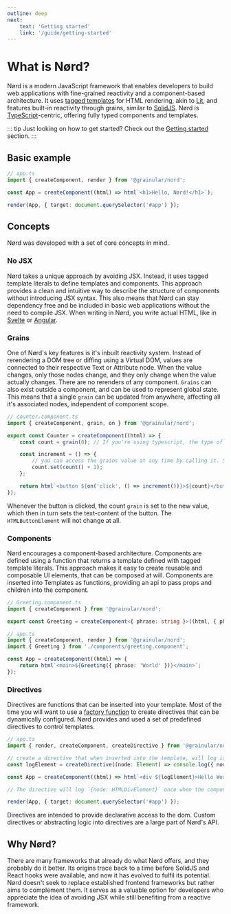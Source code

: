 ```yaml
---
outline: deep
next:
    text: 'Getting started'
    link: '/guide/getting-started'
---
```


<!-- @format -->

# What is Nørd?

Nørd is a modern JavaScript framework that enables developers to build web applications with fine-grained reactivity and a component-based architecture. It uses [tagged templates](https://developer.mozilla.org/en-US/docs/Web/JavaScript/Reference/Template_literals#tagged_templates) for HTML rendering, akin to [Lit](https://lit.dev/), and features built-in reactivity through grains, similar to [SolidJS](https://www.solidjs.com/). Nørd is [TypeScript](https://www.typescriptlang.org/)-centric, offering fully typed components and templates.

::: tip
Just looking on how to get started? Check out the [Getting started](./getting-started) section.
:::

## Basic example

```ts
// app.ts
import { createComponent, render } from '@grainular/nord';

const App = createComponent((html) => html`<h1>Hello, Nørd!</h1>`);

render(App, { target: document.querySelector('#app') });
```

## Concepts

Nørd was developed with a set of core concepts in mind.

### No JSX

Nørd takes a unique approach by avoiding JSX. Instead, it uses tagged template literals to define templates and components. This approach provides a clean and intuitive way to describe the structure of components without introducing JSX syntax. This also means that Nørd can stay dependency free and be included in basic web applications without the need to compile JSX. When writing in Nørd, you write actual HTML, like in [Svelte](https://svelte.dev/) or [Angular](https://angular.dev/).

### Grains

One of Nørd's key features is it's inbuilt reactivity system. Instead of rerendering a DOM tree or diffing using a Virtual DOM, values are connected to their respective Text or Attribute node. When the value changes, only those nodes change, and they only change when the value actually changes. There are no rerenders of any component. `Grains` can also exist outside a component, and can be used to represent global state. This means that a single `grain` can be updated from anywhere, affecting all it's associated nodes, independent of component scope.

```ts
// counter.component.ts
import { createComponent, grain, on } from '@grainular/nord';

export const Counter = createComponent((html) => {
    const count = grain(0); // If you're using typescript, the type of grain will correctly be inferred here

    const increment = () => {
        // you can access the grains value at any time by calling it. Similar to the way Signals handle their state
        count.set(count() + 1);
    };

    return html`<button ${on('click', () => increment())}>${count}</button>`;
});
```

Whenever the button is clicked, the count `grain` is set to the new value, which then in turn sets the text-content of the button. The `HTMLButtonElement` will not change at all.

### Components

Nørd encourages a component-based architecture. Components are defined using a function that returns a template defined with tagged template literals. This approach makes it easy to create reusable and composable UI elements, that can be composed at will. Components are inserted into Templates as functions, providing an api to pass props and children into the component.

```ts
// Greeting.component.ts
import { createComponent } from '@grainular/nord';

export const Greeting = createComponent<{ phrase: string }>((html, { phrase }) => html`<h1>Hello, ${phrase}</h1>`);
```

```ts
// app.ts
import { createComponent, render } from '@grainular/nord';
import { Greeting } from './components/greeting.component';

const App = createComponent((html) => {
    return html`<main>${Greeting({ phrase: 'World' })}</main>`;
});
```

### Directives

Directives are functions that can be inserted into your template. Most of the time you will want to use a [factory function](<https://en.wikipedia.org/wiki/Factory_(object-oriented_programming)>) to create directives that can be dynamically configured. Nørd provides and used a set of predefined directives to control templates.

```ts
// app.ts
import { render, createComponent, createDirective } from '@grainular/nord';

// create a directive that when inserted into the template, will log it's corresponding node.
const logElement = createDirective((node: Element) => console.log({ node }));

const App = createComponent((html) => html`<div ${logElement}>Hello World!</div>`);

// The directive will log `{node: HTMLDivElement}` once when the component is instantiated.

render(App, { target: document.querySelector('#app') });
```

Directives are intended to provide declarative access to the dom. Custom directives or abstracting logic into directives are a large part of Nørd's API.

## Why Nørd?

There are many frameworks that already do what Nørd offers, and they probably do it better. Its origins trace back to a time before SolidJS and React hooks were available, and now it has evolved to fulfil its potential. Nørd doesn't seek to replace established frontend frameworks but rather aims to complement them. It serves as a valuable option for developers who appreciate the idea of avoiding JSX while still benefiting from a reactive framework.
